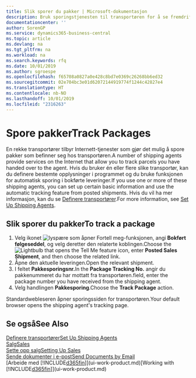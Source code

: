 ```yaml
---
title: Slik sporer du pakker | Microsoft-dokumentasjon
description: Bruk sporingstjenesten til transportøren for å se fremdriften til en levering.
documentationcenter: ''
author: SorenGP
ms.service: dynamics365-business-central
ms.topic: article
ms.devlang: na
ms.tgt_pltfrm: na
ms.workload: na
ms.search.keywords: rfq
ms.date: 10/01/2019
ms.author: sgroespe
ms.openlocfilehash: f65708a0827a0e428c8bd7e0369c26268bb6ed32
ms.sourcegitcommit: 02e704bc3e01d62072144919774f1244c42827e4
ms.translationtype: HT
ms.contentlocale: nb-NO
ms.lasthandoff: 10/01/2019
ms.locfileid: "2316263"
---
```

# <a name="track-packages"></a><span data-ttu-id="c4336-103">Spore pakker</span><span class="sxs-lookup"><span data-stu-id="c4336-103">Track Packages</span></span>
<span data-ttu-id="c4336-104">En rekke transportører tilbyr Internett-tjenester som gjør det mulig å spore pakker som befinner seg hos transportøren.</span><span class="sxs-lookup"><span data-stu-id="c4336-104">A number of shipping agents provide services on the Internet that allow you to track parcels you have handed over to the agent.</span></span> <span data-ttu-id="c4336-105">Hvis du bruker én eller flere slike transportør, kan du definere bestemte opplysninger i programmet og du bruke funksjonen for automatisk sporing i bokførte leveringer.</span><span class="sxs-lookup"><span data-stu-id="c4336-105">If you use one or more of these shipping agents, you can set up certain basic information and use the automatic tracking feature from posted shipments.</span></span> <span data-ttu-id="c4336-106">Hvis du vil ha mer informasjon, kan du se [Definere transportører](sales-how-to-set-up-shipping-agents.md).</span><span class="sxs-lookup"><span data-stu-id="c4336-106">For more information, see [Set Up Shipping Agents](sales-how-to-set-up-shipping-agents.md).</span></span>  

## <a name="to-track-a-package"></a><span data-ttu-id="c4336-107">Slik sporer du pakker</span><span class="sxs-lookup"><span data-stu-id="c4336-107">To track a package</span></span>
1. <span data-ttu-id="c4336-108">Velg ikonet ![lyspære som åpner Fortell meg-funksjonen](media/ui-search/search_small.png "Fortell hva du vil gjøre"), angi **Bokført følgeseddel**, og velg deretter den relaterte koblingen.</span><span class="sxs-lookup"><span data-stu-id="c4336-108">Choose the ![Lightbulb that opens the Tell Me feature](media/ui-search/search_small.png "Tell me what you want to do") icon, enter **Posted Sales Shipment**, and then choose the related link.</span></span>
2. <span data-ttu-id="c4336-109">Åpne den aktuelle leveringen.</span><span class="sxs-lookup"><span data-stu-id="c4336-109">Open the relevant shipment.</span></span>
3. <span data-ttu-id="c4336-110">I feltet **Pakkesporingsnr.**</span><span class="sxs-lookup"><span data-stu-id="c4336-110">In the **Package Tracking No.**</span></span> <span data-ttu-id="c4336-111">angir du pakkenummeret du har mottatt fra transportøren.</span><span class="sxs-lookup"><span data-stu-id="c4336-111">field, enter the package number you have received from the shipping agent.</span></span>
4. <span data-ttu-id="c4336-112">Velg handlingen **Pakkesporing**.</span><span class="sxs-lookup"><span data-stu-id="c4336-112">Choose the **Track Package** action.</span></span>

<span data-ttu-id="c4336-113">Standardwebleseren åpner sporingssiden for transportøren.</span><span class="sxs-lookup"><span data-stu-id="c4336-113">Your default browser opens the shipping agent's tracking page.</span></span>

## <a name="see-also"></a><span data-ttu-id="c4336-114">Se også</span><span class="sxs-lookup"><span data-stu-id="c4336-114">See Also</span></span>
[<span data-ttu-id="c4336-115">Definere transportører</span><span class="sxs-lookup"><span data-stu-id="c4336-115">Set Up Shipping Agents</span></span>](sales-how-to-set-up-shipping-agents.md)  
[<span data-ttu-id="c4336-116">Salg</span><span class="sxs-lookup"><span data-stu-id="c4336-116">Sales</span></span>](sales-manage-sales.md)  
[<span data-ttu-id="c4336-117">Sette opp salg</span><span class="sxs-lookup"><span data-stu-id="c4336-117">Setting Up Sales</span></span>](sales-setup-sales.md)  
[<span data-ttu-id="c4336-118">Sende dokumenter i e-post</span><span class="sxs-lookup"><span data-stu-id="c4336-118">Send Documents by Email</span></span>](ui-how-send-documents-email.md)  
<span data-ttu-id="c4336-119">[Arbeide med [!INCLUDE[d365fin](includes/d365fin_md.md)]](ui-work-product.md)</span><span class="sxs-lookup"><span data-stu-id="c4336-119">[Working with [!INCLUDE[d365fin](includes/d365fin_md.md)]](ui-work-product.md)</span></span>
